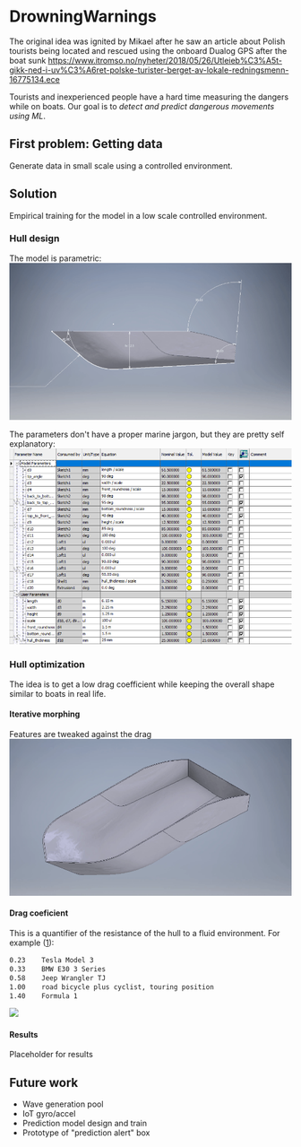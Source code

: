 # DrowningWarnings
The original idea was ignited by Mikael after he saw an article about Polish tourists being located and rescued using the onboard Dualog GPS after the boat sunk https://www.itromso.no/nyheter/2018/05/26/Utleieb%C3%A5t-gikk-ned-i-uv%C3%A6ret-polske-turister-berget-av-lokale-redningsmenn-16775134.ece 

Tourists and inexperienced people have a hard time measuring the dangers while on boats. Our goal is to *detect and predict dangerous movements using ML*.  

## First problem: Getting data
Generate data in small scale using a controlled environment.

## Solution
Empirical training for the model in a low scale controlled environment. 

### Hull design
The model is parametric:
![](images/parametric_hull.gif)

The parameters don't have a proper marine jargon, but they are pretty self explanatory:
![](images/parameters.png)


### Hull optimization
The idea is to get a low drag coefficient while keeping the overall shape similar to boats in real life.

#### Iterative morphing
Features are tweaked against the drag
![](images/parametric_morph.gif)

#### Drag coeficient
This is a quantifier of the resistance of the hull to a fluid environment. For example ([1](https://en.wikipedia.org/wiki/Drag_coefficient)):

    0.23	Tesla Model 3
    0.33	BMW E30 3 Series 
    0.58	Jeep Wrangler TJ 
    1.00	road bicycle plus cyclist, touring position
    1.40	Formula 1
    
![](images/flow.gif)

#### Results
Placeholder for results

## Future work
- Wave generation pool
- IoT gyro/accel
- Prediction model design and train
- Prototype of "prediction alert" box
